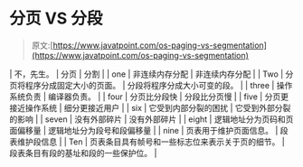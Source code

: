 # 分页 VS 分段

> 原文:[https://www.javatpoint.com/os-paging-vs-segmentation](https://www.javatpoint.com/os-paging-vs-segmentation)

| 不，先生。 | 分页 | 分割 |
| one | 非连续内存分配 | 非连续内存分配 |
| Two | 分页将程序分成固定大小的页面。 | 分段将程序分成大小可变的段。 |
| three | 操作系统负责 | 编译器负责。 |
| four | 分页比分段快 | 分段比分页慢 |
| five | 分页更接近操作系统 | 细分更接近用户 |
| six | 它受到内部分裂的困扰 | 它受到外部分裂的影响 |
| seven | 没有外部碎片 | 没有外部碎片 |
| eight | 逻辑地址分为页码和页面偏移量 | 逻辑地址分为段号和段偏移量 |
| nine | 页表用于维护页面信息。 | 段表维护段信息 |
| Ten | 页表条目具有帧号和一些标志位来表示关于页的细节。 | 段表条目有段的基址和段的一些保护位。 |